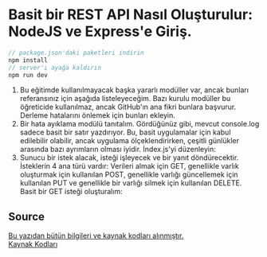 # Basit bir REST API Nasıl Oluşturulur: NodeJS ve Express'e Giriş.

```javascript
// package.json'daki paketleri indirin
npm install
// server'ı ayağa kaldırın
npm run dev
```

1. Bu eğitimde kullanılmayacak başka yararlı modüller var, ancak bunları referansınız için aşağıda listeleyeceğim. Bazı kurulu modüller bu öğreticide kullanılmaz, ancak GitHub'ın ana fikri bunlara başvurur. Derleme hatalarını önlemek için bunları ekleyin.
2. Bir hata ayıklama modülü tanıtalım. Gördüğünüz gibi, mevcut console.log sadece basit bir satır yazdırıyor. Bu, basit uygulamalar için kabul edilebilir olabilir, ancak uygulama ölçeklendirirken, çeşitli günlükler arasında bazı ayrımların olması iyidir. İndex.js'yi düzenleyin:
3. Sunucu bir istek alacak, isteği işleyecek ve bir yanıt döndürecektir. İsteklerin 4 ana türü vardır: Verileri almak için GET, genellikle varlık oluşturmak için kullanılan POST, genellikle varlığı güncellemek için kullanılan PUT ve genellikle bir varlığı silmek için kullanılan DELETE. Basit bir GET isteği oluşturalım:

## Source

[Bu yazıdan bütün bilgileri ve kaynak kodları alınmıştır.](https://medium.com/quick-code/building-a-simple-rest-api-introduction-to-nodejs-and-express-fc25daf57baf)<br>
[Kaynak Kodları]()
